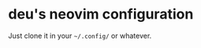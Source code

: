 deu's **neovim** configuration
==============================
Just clone it in your `~/.config/` or whatever.
